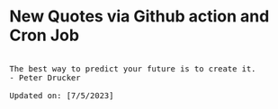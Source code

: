 # New Quotes via Github action and Cron Job

<pre>
<!-- #quote -->
The best way to predict your future is to create it.
- Peter Drucker

Updated on: [7/5/2023]
<!-- #quoteEnd -->
</pre>
